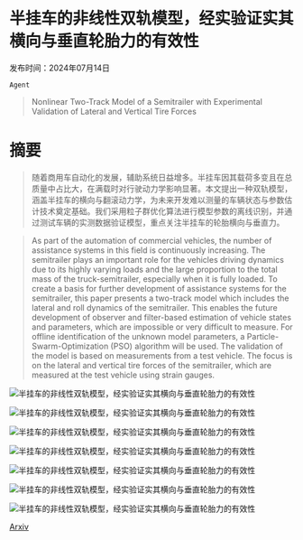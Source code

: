 # 半挂车的非线性双轨模型，经实验证实其横向与垂直轮胎力的有效性

发布时间：2024年07月14日

`Agent`

> Nonlinear Two-Track Model of a Semitrailer with Experimental Validation of Lateral and Vertical Tire Forces

# 摘要

> 随着商用车自动化的发展，辅助系统日益增多。半挂车因其载荷多变且在总质量中占比大，在满载时对行驶动力学影响显著。本文提出一种双轨模型，涵盖半挂车的横向与翻滚动力学，为未来开发难以测量的车辆状态与参数估计技术奠定基础。我们采用粒子群优化算法进行模型参数的离线识别，并通过测试车辆的实测数据验证模型，重点关注半挂车的轮胎横向与垂直力。

> As part of the automation of commercial vehicles, the number of assistance systems in this field is continuously increasing. The semitrailer plays an important role for the vehicles driving dynamics due to its highly varying loads and the large proportion to the total mass of the truck-semitrailer, especially when it is fully loaded. To create a basis for further development of assistance systems for the semitrailer, this paper presents a two-track model which includes the lateral and roll dynamics of the semitrailer. This enables the future development of observer and filter-based estimation of vehicle states and parameters, which are impossible or very difficult to measure. For offline identification of the unknown model parameters, a Particle-Swarm-Optimization (PSO) algorithm will be used. The validation of the model is based on measurements from a test vehicle. The focus is on the lateral and vertical tire forces of the semitrailer, which are measured at the test vehicle using strain gauges.

![半挂车的非线性双轨模型，经实验证实其横向与垂直轮胎力的有效性](../../../paper_images/2407.10270/x1.png)

![半挂车的非线性双轨模型，经实验证实其横向与垂直轮胎力的有效性](../../../paper_images/2407.10270/x2.png)

![半挂车的非线性双轨模型，经实验证实其横向与垂直轮胎力的有效性](../../../paper_images/2407.10270/x3.png)

![半挂车的非线性双轨模型，经实验证实其横向与垂直轮胎力的有效性](../../../paper_images/2407.10270/x4.png)

![半挂车的非线性双轨模型，经实验证实其横向与垂直轮胎力的有效性](../../../paper_images/2407.10270/x5.png)

![半挂车的非线性双轨模型，经实验证实其横向与垂直轮胎力的有效性](../../../paper_images/2407.10270/x6.png)

![半挂车的非线性双轨模型，经实验证实其横向与垂直轮胎力的有效性](../../../paper_images/2407.10270/x7.png)

[Arxiv](https://arxiv.org/abs/2407.10270)